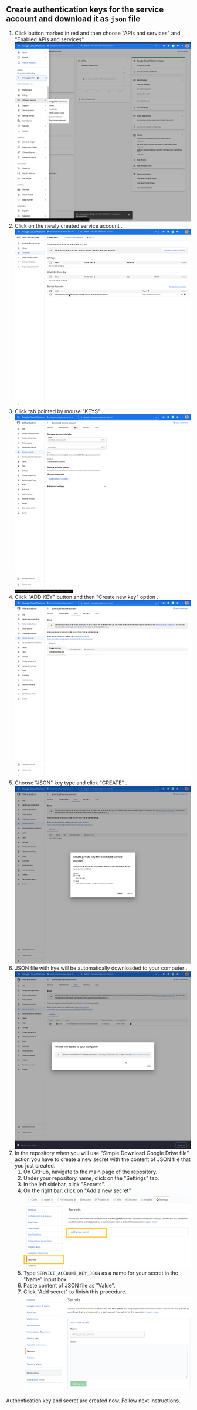 ## Create authentication keys for the service account and download it as `json` file

1. Click button marked in red and then
   choose "APIs and services" and "Enabled APIs and services"
   . ![Google Cloud Platform navigation](5.png "Google Cloud Platform navigation")
2. Click on the newly created service account
   . ![Service account list](14.png "Service account list")
3. Click tab pointed by mouse "KEYS"
   . ![Service account details](15.png "Service account details")
4. Click "ADD KEY" button and then "Create new key" option
   . ![Service account keys](16.png "Service account keys")
5. Choose "JSON" key type and click "CREATE"
   . ![Create service account key](17.png "Create service account key")
6. JSON file with kye will be automatically downloaded to your computer
   . ![Google Cloud Platform navigation](18.png "Google Cloud Platform navigation")
7. In the repository when you will use "Simple Download Google Drive file" action you have to create a new secret with
   the content of JSON file that you just created.
    1. On GitHub, navigate to the main page of the repository.
    2. Under your repository name, click on the "Settings" tab.
    3. In the left sidebar, click "Secrets".
    4. On the right bar, click on "Add a new secret"
       ![Create repository secret](create-secret.png)
    5. Type `SERVICE_ACCOUNT_KEY_JSON` as a name for your secret in the "Name" input box.
    6. Paste content of JSON file as "Value".
    7. Click "Add secret" to finish this procedure.
       ![Add new secret](Add-secret-name-value.png)

Authentication key and secret are created now. Follow next instructions. 
